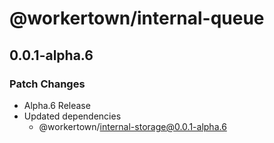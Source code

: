 # @workertown/internal-queue

## 0.0.1-alpha.6

### Patch Changes

- Alpha.6 Release
- Updated dependencies
  - @workertown/internal-storage@0.0.1-alpha.6
